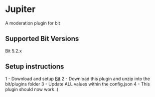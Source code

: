 # Jupiter
A moderation plugin for bit

## Supported Bit Versions
Bit 5.2.x

## Setup instructions
1 - Download and setup [Bit](https://lockyzmedia.com/bots/bit/)
2 - Download this plugin and unzip into the bit/plugins folder
3 - Update ALL values within the config.json
4 - This plugin should now work :)